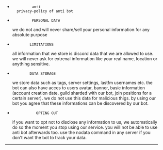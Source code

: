 -              anti
        privacy-policy of anti bot
-
               PERSONAL DATA
    we do not and will never share/sell 
        your personal information for any 
           absolute purpose
 -
               LIMITATIONS
    all information that we store is discord
     data that we are allowed to use. we will 
      never ask for extrenal information like
       your real name, location or anything
        sensitive.
 -
               DATA STORAGE
    we store data such as tags, server settings,
     lastfm usernames etc. the bot can also have 
      acces to users avatar, banner, basic information
       (account creation date, guild sharded with 
        our bot, join positions for a certain server).
         we do not use this data for malicious thigs. 
          by using our bot you agree that these informations 
           can be discovered by our bot.
 -
                  OPTING OUT
    if you want to opt not to disclose any information to us, 
     we automatically do so the moment you stop using our service. 
      you will not be able to use anti bot afterwards too. 
       use the nodata command in any server if you don't want the 
        bot to track your data.
 ---------------------------------------------------
